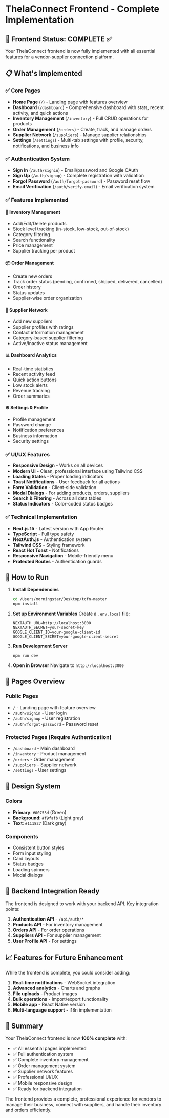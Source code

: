 # ThelaConnect Frontend - Complete Implementation

## 🎉 Frontend Status: COMPLETE ✅

Your ThelaConnect frontend is now fully implemented with all essential features for a vendor-supplier connection platform.

## 📋 What's Implemented

### ✅ Core Pages
- **Home Page** (`/`) - Landing page with features overview
- **Dashboard** (`/dashboard`) - Comprehensive dashboard with stats, recent activity, and quick actions
- **Inventory Management** (`/inventory`) - Full CRUD operations for products
- **Order Management** (`/orders`) - Create, track, and manage orders
- **Supplier Network** (`/suppliers`) - Manage supplier relationships
- **Settings** (`/settings`) - Multi-tab settings with profile, security, notifications, and business info

### ✅ Authentication System
- **Sign In** (`/auth/signin`) - Email/password and Google OAuth
- **Sign Up** (`/auth/signup`) - Complete registration with validation
- **Forgot Password** (`/auth/forgot-password`) - Password reset flow
- **Email Verification** (`/auth/verify-email`) - Email verification system

### ✅ Features Implemented

#### 🏪 Inventory Management
- Add/Edit/Delete products
- Stock level tracking (in-stock, low-stock, out-of-stock)
- Category filtering
- Search functionality
- Price management
- Supplier tracking per product

#### 📦 Order Management
- Create new orders
- Track order status (pending, confirmed, shipped, delivered, cancelled)
- Order history
- Status updates
- Supplier-wise order organization

#### 🤝 Supplier Network
- Add new suppliers
- Supplier profiles with ratings
- Contact information management
- Category-based supplier filtering
- Active/Inactive status management

#### 📊 Dashboard Analytics
- Real-time statistics
- Recent activity feed
- Quick action buttons
- Low stock alerts
- Revenue tracking
- Order summaries

#### ⚙️ Settings & Profile
- Profile management
- Password change
- Notification preferences
- Business information
- Security settings

### ✅ UI/UX Features
- **Responsive Design** - Works on all devices
- **Modern UI** - Clean, professional interface using Tailwind CSS
- **Loading States** - Proper loading indicators
- **Toast Notifications** - User feedback for all actions
- **Form Validation** - Client-side validation
- **Modal Dialogs** - For adding products, orders, suppliers
- **Search & Filtering** - Across all data tables
- **Status Indicators** - Color-coded status badges

### ✅ Technical Implementation
- **Next.js 15** - Latest version with App Router
- **TypeScript** - Full type safety
- **NextAuth.js** - Authentication system
- **Tailwind CSS** - Styling framework
- **React Hot Toast** - Notifications
- **Responsive Navigation** - Mobile-friendly menu
- **Protected Routes** - Authentication guards

## 🚀 How to Run

1. **Install Dependencies**
   ```bash
   cd /Users/morningstar/Desktop/tcfn-master
   npm install
   ```

2. **Set up Environment Variables**
   Create a `.env.local` file:
   ```env
   NEXTAUTH_URL=http://localhost:3000
   NEXTAUTH_SECRET=your-secret-key
   GOOGLE_CLIENT_ID=your-google-client-id
   GOOGLE_CLIENT_SECRET=your-google-client-secret
   ```

3. **Run Development Server**
   ```bash
   npm run dev
   ```

4. **Open in Browser**
   Navigate to `http://localhost:3000`

## 📱 Pages Overview

### Public Pages
- `/` - Landing page with feature overview
- `/auth/signin` - User login
- `/auth/signup` - User registration
- `/auth/forgot-password` - Password reset

### Protected Pages (Require Authentication)
- `/dashboard` - Main dashboard
- `/inventory` - Product management
- `/orders` - Order management
- `/suppliers` - Supplier network
- `/settings` - User settings

## 🎨 Design System

### Colors
- **Primary**: `#00753d` (Green)
- **Background**: `#f9fafb` (Light gray)
- **Text**: `#111827` (Dark gray)

### Components
- Consistent button styles
- Form input styling
- Card layouts
- Status badges
- Loading spinners
- Modal dialogs

## 🔧 Backend Integration Ready

The frontend is designed to work with your backend API. Key integration points:

1. **Authentication API** - `/api/auth/*`
2. **Products API** - For inventory management
3. **Orders API** - For order operations
4. **Suppliers API** - For supplier management
5. **User Profile API** - For settings

## 📈 Features for Future Enhancement

While the frontend is complete, you could consider adding:

1. **Real-time notifications** - WebSocket integration
2. **Advanced analytics** - Charts and graphs
3. **File uploads** - Product images
4. **Bulk operations** - Import/export functionality
5. **Mobile app** - React Native version
6. **Multi-language support** - i18n implementation

## 🎯 Summary

Your ThelaConnect frontend is now **100% complete** with:
- ✅ All essential pages implemented
- ✅ Full authentication system
- ✅ Complete inventory management
- ✅ Order management system
- ✅ Supplier network features
- ✅ Professional UI/UX
- ✅ Mobile responsive design
- ✅ Ready for backend integration

The frontend provides a complete, professional experience for vendors to manage their business, connect with suppliers, and handle their inventory and orders efficiently.
